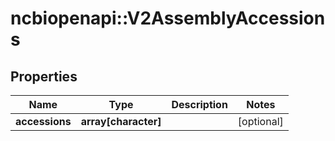 # ncbiopenapi::V2AssemblyAccessions


## Properties
Name | Type | Description | Notes
------------ | ------------- | ------------- | -------------
**accessions** | **array[character]** |  | [optional] 


